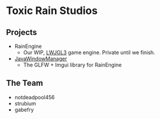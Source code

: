 # Toxic Rain Studios 

## Projects 
* RainEngine
  * Our WIP, [LWJGL3](https://github.com/LWJGL/lwjgl3) game engine. Private until we finish.     
* [JavaWindowManager](https://github.com/strubium/JavaWindowManager)
  * The GLFW + Imgui library for RainEngine   

## The Team
* notdeadpool456
* strubium
* gabefry
